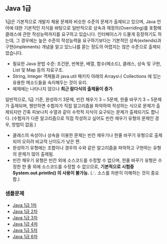 ## Java 1급

1급은 기본적으로 개발자 채용 문제와 비슷한 수준의 문제가 출제되고 있으며, Java 언어에 대한 기본적인 지식을 바탕으로 일반적으로 상속과 재정의(Overriding)를 포함해
클래스에 관한 작성능력까지를 요구하고 있습니다. 인터페이스가 드물게 등장하기도 하는데, 그 경우에는 높은 수준의 작성능력을 요구하기보다는 기본적인 상속(extends)과 구현(implements) 개념을 알고 있느냐를 묻는 정도의 어렵지는 않은 수준으로 출제되었습니다.

* 필요한 Java 문법 수준: 조건문, 반복문, 배열, 함수(메소드), 클래스, 상속 및 구현, List 및 Map 등의 자료구조.
* String, Integer 객체들과 java.util 패키지 아래의 Arrays나 Collections 에 있는 유용한 메소드들을 숙지해두는 것이 유리.
* 예제에는 나타나지 않으나 <b>최근 람다식의 출제율이 증가</b>.

일반적으로, 1급 기준, 완성하기 3문제, 빈칸 채우기 3 ~ 5문제, 한줄 바꾸기 3 ~ 5문제가 출제되며, 웬만하면 수험자가 직접 알고리즘을 파악하여 작성하는 식으로 문제가 출제되지만
간혹 피보나치 수열과 같이 수학적 지식이 요구되는 문제가 출제되기도 합니다.
(수험자가 다른 알고리즘으로 직접 작성하고 싶어도 빈칸 채우기 유형의 문제인 경우, 방법이 없음.)

* 클래스의 속성이나 상속을 이용한 문제는 빈칸 채우기나 한줄 바꾸기 유형으로 출제되어 오히려 비교적 난이도가 낮은 편.
* 완성하기 유형에는 조합이나 경우의 수와 같은 알고리즘을 파악하고 구현하는 유형의 문제가 많이 출제됨.
* 빈칸 채우기 유형은 빈칸 외에 소스코드를 수정할 수 없으며, 한줄 바꾸기 유형은 수정한 한 줄 외에 소스코드를 수정할 수 없으므로, <b>기본적으로 시험중 System.out.println() 의 사용이 불가능.</b> (∴ 소스를 차분히 이해하는 것이 중요함.)

### 샘플문제

* [Java 1급 1차](./ex_1st_01/ "Java 1급 1차")
* [Java 1급 2차](./ex_1st_02/ "Java 1급 2차")
* [Java 1급 3차](./ex_1st_03/ "Java 1급 3차")
* [Java 1급 4차](./ex_1st_04/ "Java 1급 4차")
* [Java 1급 5차](./ex_1st_05/ "Java 1급 5차")
* [Java 1급 6차](./ex_1st_06/ "Java 1급 6차")
